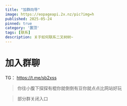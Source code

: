```yaml
---
title: "加群向导"
image: https://eopageapi.2x.nz/pic?img=h
published: 2025-05-24
pinned: true
category: '置顶'
tags: [联系]
description: 关于如何联系二叉树树~
---
```


# 加入群聊

TG： https://t.me/sb2xss

> 你往小腹下探探有棍你就倒倒有豆你就点点比网站好玩

> 部分群关闭入口